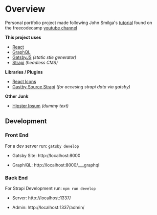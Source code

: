 # Overview 
Personal portfolio project made following John Smilga's [tutorial](https://www.youtube.com/watch?v=Oc_ITwxiG-Y&feature=youtu.be) found on the freecodecamp [youtube channel](https://www.youtube.com/channel/UC8butISFwT-Wl7EV0hUK0BQ)

**This project uses**
- [React](https://reactjs.org/) 
- [GraphQL](https://graphql.org/)
- [GatsbyJS](https://www.gatsbyjs.org/) *(static stie generator)*
- [Strapi](https://strapi.io/) *(headless CMS)*

**Libraries / Plugins**
- [React Icons](https://react-icons.github.io/react-icons/)
- [Gastby Source Strapi](https://www.gatsbyjs.org/packages/gatsby-source-strapi/?=strapi) *(for accesing strapi data via gatsby)* 

**Other Junk**
- [Hipster Ipsum](https://hipsum.co/) *(dummy text)*

## Development
### Front End
For a dev server run: `gatsby develop`

- Gatsby Site: http://localhost:8000

- Graph*i*QL: http://localhost:8000/___graphql

### Back End

For Strapi Development run: `npm run develop`

- Server: http://localhost:1337/

- Admin: http://localhost:1337/admin/